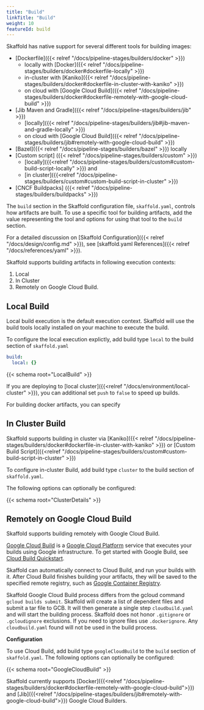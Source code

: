 ```yaml
---
title: "Build"
linkTitle: "Build"
weight: 10
featureId: build
---
```


Skaffold has native support for several different tools for building images:

* [Dockerfile]({{< relref "/docs/pipeline-stages/builders/docker" >}})
  - locally with [Docker]({{< relref "/docs/pipeline-stages/builders/docker#dockerfile-locally" >}})
  - in-cluster with [Kaniko]({{< relref "/docs/pipeline-stages/builders/docker#dockerfile-in-cluster-with-kaniko" >}})
  - on cloud with [Google Cloud Build]({{< relref "/docs/pipeline-stages/builders/docker#dockerfile-remotely-with-google-cloud-build" >}})
* [Jib Maven and Gradle]({{< relref "/docs/pipeline-stages/builders/jib" >}})
  - [locally]({{< relref "/docs/pipeline-stages/builders/jib#jib-maven-and-gradle-locally" >}})
  - on cloud with [Google Cloud Build]({{< relref "/docs/pipeline-stages/builders/jib#remotely-with-google-cloud-build" >}})
* [Bazel]({{< relref "/docs/pipeline-stages/builders/bazel" >}}) locally
* [Custom script] ({{< relref "/docs/pipeline-stages/builders/custom" >}})
  - [locally]({{<relref "/docs/pipeline-stages/builders/custom#custom-build-script-locally" >}}) and
  - [in cluster]({{<relref "/docs/pipeline-stages/builders/custom#custom-build-script-in-cluster" >}}) 
* [CNCF Buildpacks] ({{< relref "/docs/pipeline-stages/builders/buildpacks" >}})

The `build` section in the Skaffold configuration file, `skaffold.yaml`,
controls how artifacts are built. To use a specific tool for building
artifacts, add the value representing the tool and options for using that tool
to the `build` section.

For a detailed discussion on [Skaffold Configuration]({{< relref "/docs/design/config.md" >}}),
see [skaffold.yaml References]({{< relref "/docs/references/yaml" >}}).


Skaffold supports building artifacts in following execution contexts:

1. Local
2. In Cluster
3. Remotely on Google Cloud Build.


## Local Build
Local build execution is the default execution context.
Skaffold will use the build tools locally installed on your machine to execute the build.

To configure the local execution explictly, add build type `local` to the build section of `skaffold.yaml`

```yaml
build:
  local: {}
```

{{< schema root="LocalBuild" >}}

If you are deploying to [local cluster]({{<relref "/docs/environment/local-cluster" >}}), you can additional set `push` to `false` to speed up builds.

For building docker artifacts, you can specify 

## In Cluster Build
Skaffold supports building in cluster via [Kaniko]({{< relref "/docs/pipeline-stages/builders/docker#dockerfile-in-cluster-with-kaniko" >}}) 
or [Custom Build Script]({{<relref "/docs/pipeline-stages/builders/custom#custom-build-script-in-cluster" >}}) 

To configure in-cluster Build, add build type `cluster` to the build section of `skaffold.yaml`. 

The following options can optionally be configured:

{{< schema root="ClusterDetails" >}}

## Remotely on Google Cloud Build

Skaffold supports building remotely with Google Cloud Build.

[Google Cloud Build](https://cloud.google.com/cloud-build/) is a
[Google Cloud Platform](https://cloud.google.com) service that executes
your builds using Google infrastructure. To get started with Google
Build, see [Cloud Build Quickstart](https://cloud.google.com/cloud-build/docs/quickstart-docker).

Skaffold can automatically connect to Cloud Build, and run your builds
with it. After Cloud Build finishes building your artifacts, they will
be saved to the specified remote registry, such as
[Google Container Registry](https://cloud.google.com/container-registry/).

Skaffold Google Cloud Build process differs from the gcloud command
`gcloud builds submit`. Skaffold will create a list of dependent files
and submit a tar file to GCB. It will then generate a single step `cloudbuild.yaml`
and will start the building process. Skaffold does not honor `.gitignore` or `.gcloudignore`
exclusions. If you need to ignore files use `.dockerignore`. Any `cloudbuild.yaml` found will not
be used in the build process.

**Configuration**

To use Cloud Build, add build type `googleCloudBuild` to the `build`
section of `skaffold.yaml`. The following options can optionally be configured:

{{< schema root="GoogleCloudBuild" >}}


Skaffold currently supports  [Docker]({{<relref "/docs/pipeline-stages/builders/docker#dockerfile-remotely-with-google-cloud-build">}})
and [Jib]({{<relref "/docs/pipeline-stages/builders/jib#remotely-with-google-cloud-build">}}) Google Cloud Builders.








